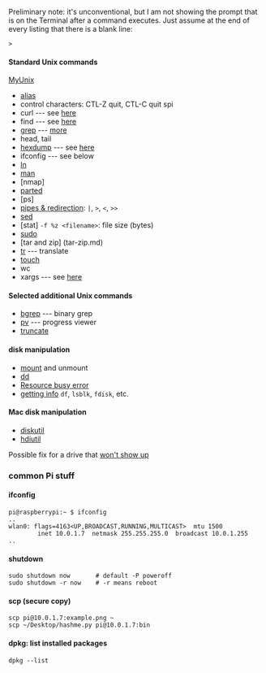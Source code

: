 Preliminary note:  it's unconventional, but I am not showing the prompt that is on the Terminal after a command executes.  Just assume at the end of every listing that there is a blank line:

```
>
```

#### Standard Unix commands

[MyUnix](https://github.com/telliott99/MyUnix)

- [alias](alias.md)
- control characters:  CTL-Z quit, CTL-C quit spi
- curl --- see [here](https://github.com/telliott99/MyUnix/blob/master/unix/curl.rst)
- find --- see [here](https://github.com/telliott99/MyUnix/blob/master/unix/find.rst)
- [grep](grep.md) --- [more](https://github.com/telliott99/MyUnix/blob/master/unix/grep.rst)
- head, tail
- [hexdump](hexdump.md) --- see [here](https://github.com/telliott99/MyUnix/blob/master/unix/hexdump.rst)
- ifconfig --- see below
- [ln](ln.md)
- [man](man.md)
- [nmap]
- [parted](../linux/parted.md)
- [ps]
- [pipes & redirection](pipe.md):  ``|``, ``>``, ``<``, ``>>``
- [sed](sed.md)
- [stat] ``-f %z <filename>``:  file size (bytes)
- [sudo](sudo.md)
- [tar and zip] (tar-zip.md)
- [tr](tr.md) --- translate
- [touch](touch.md)
- wc
- xargs --- see [here](https://github.com/telliott99/MyUnix/blob/master/unix/xargs.rst)

#### Selected additional Unix commands

- [bgrep](bgrep.md) --- binary grep
- [pv](pv.md) --- progress viewer
- [truncate](truncate.md)

#### disk manipulation

- [mount](mount.md) and unmount
- [dd](dd.md)
- [Resource busy error](resource-busy.md)
- [getting info](show-info.md) ``df``, ``lsblk``, ``fdisk``, etc.

#### Mac disk manipulation

- [diskutil](diskutil.md)
- [hdiutil](hdiutil.md)

Possible fix for a drive that [won't show up](borked-drive.md)

### common Pi stuff

#### ifconfig

```
pi@raspberrypi:~ $ ifconfig
..
wlan0: flags=4163<UP,BROADCAST,RUNNING,MULTICAST>  mtu 1500
        inet 10.0.1.7  netmask 255.255.255.0  broadcast 10.0.1.255
..
```

#### shutdown

```
sudo shutdown now       # default -P poweroff
sudo shutdown -r now    # -r means reboot
```

#### scp (secure copy)

```
scp pi@10.0.1.7:example.png ~
scp ~/Desktop/hashme.py pi@10.0.1.7:bin
```

#### dpkg:  list installed packages

```
dpkg --list
```